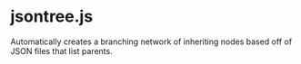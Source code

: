 jsontree.js
===========

Automatically creates a branching network of inheriting nodes based off of JSON files that list parents.
